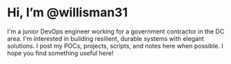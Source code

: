 # Hi, I’m @willisman31

I'm a junior DevOps engineer working for a government contractor in the DC area.  I'm interested in building resilient, durable systems with elegant solutions.  I post my POCs, projects, scripts, and notes here when possible.  I hope you find something useful here!

